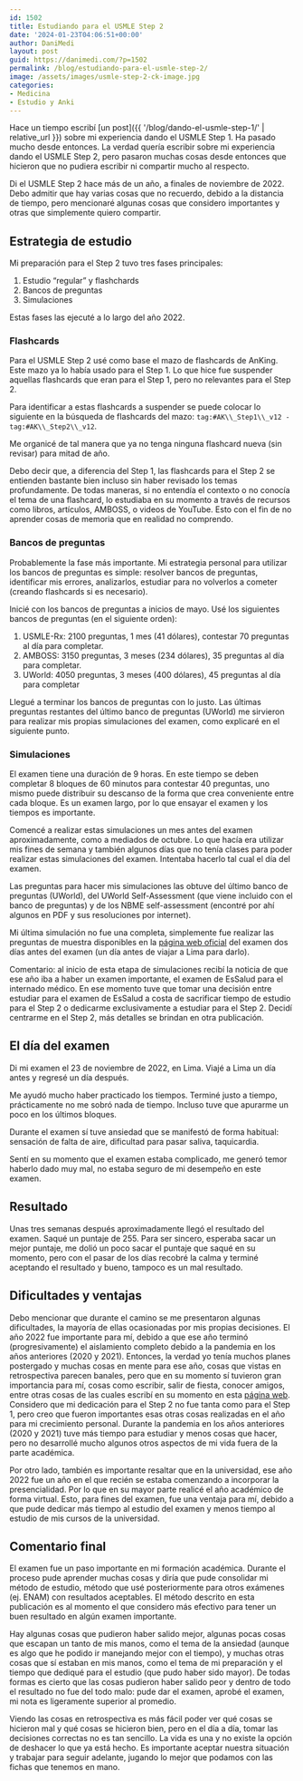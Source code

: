 ```yaml
---
id: 1502
title: Estudiando para el USMLE Step 2
date: '2024-01-23T04:06:51+00:00'
author: DaniMedi
layout: post
guid: https://danimedi.com/?p=1502
permalink: /blog/estudiando-para-el-usmle-step-2/
image: /assets/images/usmle-step-2-ck-image.jpg
categories:
- Medicina
- Estudio y Anki
---
```


Hace un tiempo escribí [un post]({{ '/blog/dando-el-usmle-step-1/' | relative_url }}) sobre mi experiencia dando el USMLE Step 1. Ha pasado mucho desde entonces. La verdad quería escribir sobre mi experiencia dando el USMLE Step 2, pero pasaron muchas cosas desde entonces que hicieron que no pudiera escribir ni compartir mucho al respecto.

Di el USMLE Step 2 hace más de un año, a finales de noviembre de 2022. Debo admitir que hay varias cosas que no recuerdo, debido a la distancia de tiempo, pero mencionaré algunas cosas que considero importantes y otras que simplemente quiero compartir.

## Estrategia de estudio

Mi preparación para el Step 2 tuvo tres fases principales:

1. Estudio “regular” y flashchards
2. Bancos de preguntas
3. Simulaciones

Estas fases las ejecuté a lo largo del año 2022.

### Flashcards

Para el USMLE Step 2 usé como base el mazo de flashcards de AnKing. Este mazo ya lo había usado para el Step 1. Lo que hice fue suspender aquellas flashcards que eran para el Step 1, pero no relevantes para el Step 2.

Para identificar a estas flashcards a suspender se puede colocar lo siguiente en la búsqueda de flashcards del mazo: `tag:#AK\\_Step1\\_v12 -tag:#AK\\_Step2\\_v12`.

Me organicé de tal manera que ya no tenga ninguna flashcard nueva (sin revisar) para mitad de año.

Debo decir que, a diferencia del Step 1, las flashcards para el Step 2 se entienden bastante bien incluso sin haber revisado los temas profundamente. De todas maneras, si no entendía el contexto o no conocía el tema de una flashcard, lo estudiaba en su momento a través de recursos como libros, artículos, AMBOSS, o videos de YouTube. Esto con el fin de no aprender cosas de memoria que en realidad no comprendo.

### Bancos de preguntas

Probablemente la fase más importante. Mi estrategia personal para utilizar los bancos de preguntas es simple: resolver bancos de preguntas, identificar mis errores, analizarlos, estudiar para no volverlos a cometer (creando flashcards si es necesario).

Inicié con los bancos de preguntas a inicios de mayo. Usé los siguientes bancos de preguntas (en el siguiente orden):

1. USMLE-Rx: 2100 preguntas, 1 mes (41 dólares), contestar 70 preguntas al día para completar.
2. AMBOSS: 3150 preguntas, 3 meses (234 dólares), 35 preguntas al día para completar.
3. UWorld: 4050 preguntas, 3 meses (400 dólares), 45 preguntas al día para completar

Llegué a terminar los bancos de preguntas con lo justo. Las últimas preguntas restantes del último banco de preguntas (UWorld) me sirvieron para realizar mis propias simulaciones del examen, como explicaré en el siguiente punto.

### Simulaciones

El examen tiene una duración de 9 horas. En este tiempo se deben completar 8 bloques de 60 minutos para contestar 40 preguntas, uno mismo puede distribuir su descanso de la forma que crea conveniente entre cada bloque. Es un examen largo, por lo que ensayar el examen y los tiempos es importante.

Comencé a realizar estas simulaciones un mes antes del examen aproximadamente, como a mediados de octubre. Lo que hacía era utilizar mis fines de semana y también algunos días que no tenía clases para poder realizar estas simulaciones del examen. Intentaba hacerlo tal cual el día del examen.

Las preguntas para hacer mis simulaciones las obtuve del último banco de preguntas (UWorld), del UWorld Self-Assessment (que viene incluido con el banco de preguntas) y de los NBME self-assessment (encontré por ahí algunos en PDF y sus resoluciones por internet).

Mi última simulación no fue una completa, simplemente fue realizar las preguntas de muestra disponibles en la [página web oficial](https://www.usmle.org/prepare-your-exam/step-2-ck-materials/step-2-ck-sample-test-questions) del examen dos días antes del examen (un día antes de viajar a Lima para darlo).

Comentario: al inicio de esta etapa de simulaciones recibí la noticia de que ese año iba a haber un examen importante, el examen de EsSalud para el internado médico. En ese momento tuve que tomar una decisión entre estudiar para el examen de EsSalud a costa de sacrificar tiempo de estudio para el Step 2 o dedicarme exclusivamente a estudiar para el Step 2. Decidí centrarme en el Step 2, más detalles se brindan en otra publicación.

## El día del examen

Di mi examen el 23 de noviembre de 2022, en Lima. Viajé a Lima un día antes y regresé un día después.

Me ayudó mucho haber practicado los tiempos. Terminé justo a tiempo, prácticamente no me sobró nada de tiempo. Incluso tuve que apurarme un poco en los últimos bloques.

Durante el examen sí tuve ansiedad que se manifestó de forma habitual: sensación de falta de aire, dificultad para pasar saliva, taquicardia.

Sentí en su momento que el examen estaba complicado, me generó temor haberlo dado muy mal, no estaba seguro de mi desempeño en este examen.

## Resultado

Unas tres semanas después aproximadamente llegó el resultado del examen. Saqué un puntaje de 255. Para ser sincero, esperaba sacar un mejor puntaje, me dolió un poco sacar el puntaje que saqué en su momento, pero con el pasar de los días recobré la calma y terminé aceptando el resultado y bueno, tampoco es un mal resultado.

## Dificultades y ventajas

Debo mencionar que durante el camino se me presentaron algunas dificultades, la mayoría de ellas ocasionadas por mis propias decisiones. El año 2022 fue importante para mí, debido a que ese año terminó (progresivamente) el aislamiento completo debido a la pandemia en los años anteriores (2020 y 2021). Entonces, la verdad yo tenía muchos planes postergado y muchas cosas en mente para ese año, cosas que vistas en retrospectiva parecen banales, pero que en su momento sí tuvieron gran importancia para mí, cosas como escribir, salir de fiesta, conocer amigos, entre otras cosas de las cuales escribí en su momento en esta [página web](https://danimedi.com/blog/). Considero que mi dedicación para el Step 2 no fue tanta como para el Step 1, pero creo que fueron importantes esas otras cosas realizadas en el año para mi crecimiento personal. Durante la pandemia en los años anteriores (2020 y 2021) tuve más tiempo para estudiar y menos cosas que hacer, pero no desarrollé mucho algunos otros aspectos de mi vida fuera de la parte académica.

Por otro lado, también es importante resaltar que en la universidad, ese año 2022 fue un año en el que recién se estaba comenzando a incorporar la presencialidad. Por lo que en su mayor parte realicé el año académico de forma virtual. Esto, para fines del examen, fue una ventaja para mí, debido a que pude dedicar más tiempo al estudio del examen y menos tiempo al estudio de mis cursos de la universidad.

## Comentario final

El examen fue un paso importante en mi formación académica. Durante el proceso pude aprender muchas cosas y diría que pude consolidar mi método de estudio, método que usé posteriormente para otros exámenes (ej. ENAM) con resultados aceptables. El método descrito en esta publicación es al momento el que considero más efectivo para tener un buen resultado en algún examen importante.

Hay algunas cosas que pudieron haber salido mejor, algunas pocas cosas que escapan un tanto de mis manos, como el tema de la ansiedad (aunque es algo que he podido ir manejando mejor con el tiempo), y muchas otras cosas que sí estaban en mis manos, como el tema de mi preparación y el tiempo que dediqué para el estudio (que pudo haber sido mayor). De todas formas es cierto que las cosas pudieron haber salido peor y dentro de todo el resultado no fue del todo malo: pude dar el examen, aprobé el examen, mi nota es ligeramente superior al promedio.

Viendo las cosas en retrospectiva es más fácil poder ver qué cosas se hicieron mal y qué cosas se hicieron bien, pero en el día a día, tomar las decisiones correctas no es tan sencillo. La vida es una y no existe la opción de deshacer lo que ya está hecho. Es importante aceptar nuestra situación y trabajar para seguir adelante, jugando lo mejor que podamos con las fichas que tenemos en mano.